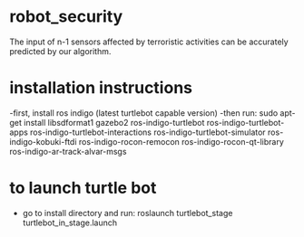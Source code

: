 # robot_security
The input of n-1 sensors affected by terroristic activities can be accurately predicted by our algorithm.

# installation instructions
-first, install ros indigo (latest turtlebot capable version)
-then run: sudo apt-get install libsdformat1 gazebo2 ros-indigo-turtlebot ros-indigo-turtlebot-apps ros-indigo-turtlebot-interactions ros-indigo-turtlebot-simulator ros-indigo-kobuki-ftdi ros-indigo-rocon-remocon ros-indigo-rocon-qt-library ros-indigo-ar-track-alvar-msgs
# to launch turtle bot
- go to install directory and run: roslaunch turtlebot_stage turtlebot_in_stage.launch
